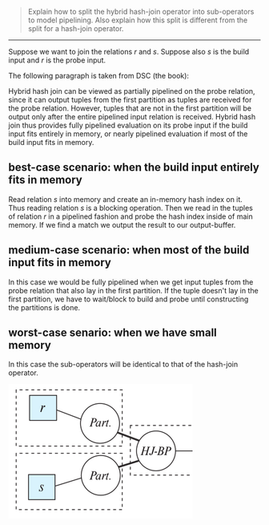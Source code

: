 > Explain how to split the hybrid hash-join operator into sub-operators to 
> model pipelining. Also explain how this split is different from the split 
> for a hash-join operator. 

--------------------------------

Suppose we want to join the relations $r$ and $s$. Suppose also $s$ is the build input and
$r$ is the probe input. 

The following paragraph is taken from DSC (the book): 

Hybrid hash join can be viewed as partially pipelined on the probe relation, 
since it can output tuples from the first partition as tuples are received for the 
probe relation. However, tuples that are not in the first partition will be output
only after the entire pipelined input relation is received. Hybrid hash join thus provides
fully pipelined evaluation on its probe input if the build input fits entirely in memory, 
or nearly pipelined evaluation if most of the build input fits in memory. 

## best-case scenario: when the build input entirely fits in memory

Read relation $s$ into memory and create an in-memory hash index on it. 
Thus reading relation $s$ is a blocking operation. Then we read in the tuples of 
relation $r$ in a pipelined fashion and probe the hash index inside of main memory. 
If we find a match we output the result to our output-buffer. 

## medium-case scenario: when most of the build input fits in memory 

In this case we would be fully pipelined when we get input tuples from the probe 
relation that also lay in the first partition. If the tuple doesn't lay in the first 
partition, we have to wait/block to build and probe until constructing the partitions is done.

## worst-case senario: when we have small memory

In this case the sub-operators will be identical to that of the hash-join operator. 

<img src="sub_operators_of_hash_join.png">